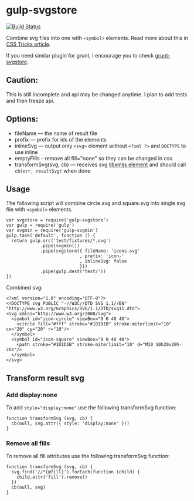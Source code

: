 gulp-svgstore
=============

[![Build Status](https://api.travis-ci.org/w0rm/gulp-svgstore.png)](https://travis-ci.org/w0rm/gulp-svgstore)

Combine svg files into one with `<symbol>` elements.
Read more about this in [CSS Tricks article](http://css-tricks.com/svg-symbol-good-choice-icons/).

If you need similar plugin for grunt, I encourage you to check [grunt-svgstore](https://github.com/FWeinb/grunt-svgstore).

## Caution:

This is still incomplete and api may be changed anytime.
I plan to add tests and then freeze api.

## Options:

* fileName — the name of result file
* prefix — prefix for ids of the <symbol> elements
* inlineSvg — output only `<svg>` element without `<?xml ?>` and `DOCTYPE` to use inline
* emptyFills - remove all fill="none" so they can be changed in css
* transformSvg(svg, cb) — receives svg [libxmljs element](https://github.com/polotek/libxmljs/wiki/Element) and should call `cb(err, resultSvg)` when done


## Usage

The following script will combine circle.svg and square.svg into single svg file with
`<symbol>` elements.

```
var svgstore = require('gulp-svgstore')
var gulp = require('gulp')
var svgmin = require('gulp-svgmin')
gulp.task('default', function () {
  return gulp.src('test/fixtures/*.svg')
             .pipe(svgmin())
             .pipe(svgstore({ fileName: 'icons.svg'
                            , prefix: 'icon-'
                            , inlineSvg: false
                            }))
             .pipe(gulp.dest('test/'))
})
```

Combined svg:

```
<?xml version="1.0" encoding="UTF-8"?>
<!DOCTYPE svg PUBLIC "-//W3C//DTD SVG 1.1//EN" "http://www.w3.org/Graphics/SVG/1.1/DTD/svg11.dtd">
<svg xmlns="http://www.w3.org/2000/svg">
  <symbol id="icon-circle" viewBox="0 0 40 40">
    <circle fill="#fff" stroke="#1D1D1B" stroke-miterlimit="10" cx="20" cy="20" r="10"/>
  </symbol>
  <symbol id="icon-square" viewBox="0 0 40 40">
    <path stroke="#1D1D1B" stroke-miterlimit="10" d="M10 10h20v20h-20z"/>
  </symbol>
</svg>
```

## Transform result svg


### Add display:none

To add `style="display:none"` use the following transformSvg function:

```
function transformSvg (svg, cb) {
  cb(null, svg.attr({ style: 'display:none' }))
}
```

### Remove all fills

To remove all fill attributes use the following transformSvg function:

```
function transformSvg (svg, cb) {
  svg.find('//*[@fill]').forEach(function (child) {
    child.attr('fill').remove()
  })
  cb(null, svg)
}
```
